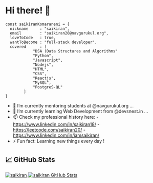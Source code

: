 # Hi there! 👋


```
const saikiranKomaraneni = {
  nickname     : "saikiran",
  email        : "saikiran20@navgurukul.org",
  loveToCode   : true,
  wantToBecome : "full-stack developer",
  covered      : [
            "DSA (Data Structures and Algorithms"
            "Python",
            "Javascript",
            "Nodejs",
            "HTML",
            "CSS",
            "Reactjs",
            "MySQL",
            "PostgreS-QL"
        ]
}
```

- 🔭 I’m currently mentoring students at @navgurukul.org  ...
- 🌱 I’m currently learning Web Development from @devsnest.in  ...
- 📫 Check my professional history here:
                  - https://www.linkedin.com/in/saikiran18/
                  - https://leetcode.com/saikiran20/
                  - https://www.linkedin.com/in/iamsaikiran/
- ⚡  Fun fact: Learning new things every day !


## &#x1f4c8; GitHub Stats

<a href="https://github.com/its-saikiran/its-saikiran">
  <img align="center" src="https://github-readme-stats.vercel.app/api/top-langs/?username=its-saikiran&hide=c%2B%2B,c,html&title_color=6aa6f8&text_color=8a919a&icon_color=6aa6f8&bg_color=0e1116" alt="saikiran" />
</a>

<a href="https://github.com/rachit1994/rachit1994">
  <img align="center" src="https://github-readme-stats.vercel.app/api?username=its-saikiran&show_icons=true&line_height=27&count_private=true&title_color=6aa6f8&text_color=8a919a&icon_color=6aa6f8&bg_color=0e1116" alt="saikiran GitHub Stats" />
</a>
